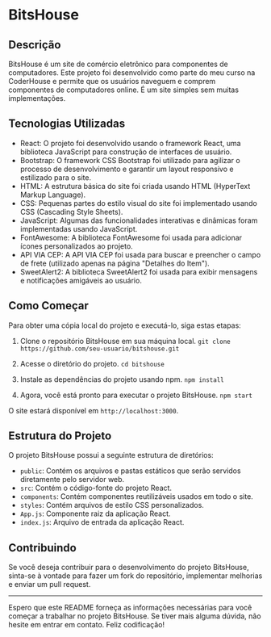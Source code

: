 # BitsHouse

## Descrição

BitsHouse é um site de comércio eletrônico para componentes de computadores. Este projeto foi desenvolvido como parte do meu curso na CoderHouse e permite que os usuários naveguem e comprem componentes de computadores online. É um site simples sem muitas implementações.

## Tecnologias Utilizadas

- React: O projeto foi desenvolvido usando o framework React, uma biblioteca JavaScript para construção de interfaces de usuário.
- Bootstrap: O framework CSS Bootstrap foi utilizado para agilizar o processo de desenvolvimento e garantir um layout responsivo e estilizado para o site.
- HTML: A estrutura básica do site foi criada usando HTML (HyperText Markup Language).
- CSS: Pequenas partes do estilo visual do site foi implementado usando CSS (Cascading Style Sheets).
- JavaScript: Algumas das funcionalidades interativas e dinâmicas foram implementadas usando JavaScript.
- FontAwesome: A biblioteca FontAwesome foi usada para adicionar ícones personalizados ao projeto.
- API VIA CEP: A API VIA CEP foi usada para buscar e preencher o campo de frete (utilizado apenas na página "Detalhes do Item").
- SweetAlert2: A biblioteca SweetAlert2 foi usada para exibir mensagens e notificações amigáveis ao usuário.

## Como Começar

Para obter uma cópia local do projeto e executá-lo, siga estas etapas:

1. Clone o repositório BitsHouse em sua máquina local.
`git clone https://github.com/seu-usuario/bitshouse.git`

2. Acesse o diretório do projeto.
`cd bitshouse`

3. Instale as dependências do projeto usando npm.
`npm install`

4. Agora, você está pronto para executar o projeto BitsHouse.
`npm start`

O site estará disponível em `http://localhost:3000`.

## Estrutura do Projeto

O projeto BitsHouse possui a seguinte estrutura de diretórios:

- `public`: Contém os arquivos e pastas estáticos que serão servidos diretamente pelo servidor web.
- `src`: Contém o código-fonte do projeto React.
- `components`: Contém componentes reutilizáveis usados em todo o site.
- `styles`: Contém arquivos de estilo CSS personalizados.
- `App.js`: Componente raiz da aplicação React.
- `index.js`: Arquivo de entrada da aplicação React.

## Contribuindo

Se você deseja contribuir para o desenvolvimento do projeto BitsHouse, sinta-se à vontade para fazer um fork do repositório, implementar melhorias e enviar um pull request.

---

Espero que este README forneça as informações necessárias para você começar a trabalhar no projeto BitsHouse. Se tiver mais alguma dúvida, não hesite em entrar em contato. Feliz codificação!